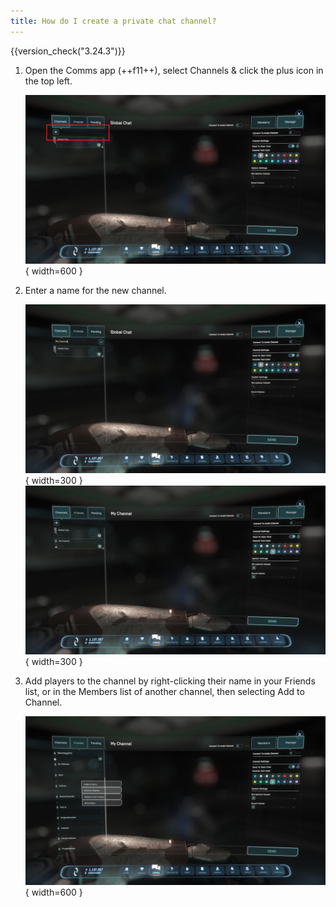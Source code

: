```yaml
---
title: How do I create a private chat channel?
---
```


{{version_check("3.24.3")}}

1. Open the Comms app (++f11++), select Channels & click the plus icon in the
top left.

    ![New Channel](
        ./images/create-channel/new-channel.jpg){ width=600 }

1. Enter a name for the new channel.

    ![Enter Name](
        ./images/create-channel/enter-name.jpg){ width=300 }
    ![Created Channel](
        ./images/create-channel/channel-created.jpg){ width=300 }

1. Add players to the channel by right-clicking their name in your Friends list,
or in the Members list of another channel, then selecting Add to Channel.

    ![Add Player to Channel](
        ./images/create-channel/add-player.jpg){ width=600 }
